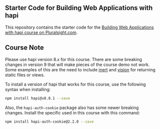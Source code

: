 ## Starter Code for Building Web Applications with hapi

This repository contains the starter code for the [Building Web Applications with hapi course on Pluralsight.com](http://www.pluralsight.com/courses/hapi-building-web-applications).

## Course Note
Please use hapi version 8.x for this course. There are some breaking changes in version 9 that will make pieces of the course demo not work. Some examples of this are the need to include [inert](http://www.github.com/hapijs/inert) and [vision](https://github.com/hapijs/vision) for returning static files or views.

To install a version of hapi that works for this course, use the following syntax when installing:
```sh
npm install hapi@v8.8.1 --save
```

Also, the ```hapi-auth-cookie``` package also has some newer breaking changes. Install the specific used in this course with this command:
```sh
npm install hapi-auth-cookie@2.2.0 --save
```
